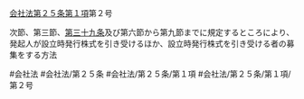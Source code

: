 [会社法第２５条第１項](会社法＿＿＿＿第２５条第１項)第２号

次節、第三節、[第三十九条](会社法＿＿＿＿第３９条)及び第六節から第九節までに規定するところにより、発起人が設立時発行株式を引き受けるほか、設立時発行株式を引き受ける者の募集をする方法


#会社法
#会社法/第２５条
#会社法/第２５条/第１項
#会社法/第２５条/第１項/第２号
